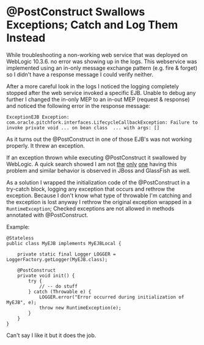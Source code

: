 # @PostConstruct Swallows Exceptions; Catch and Log Them Instead

While troubleshooting a non-working web service that was deployed on WebLogic 10.3.6. no error was showing up in the logs. This webservice was implemented using an in-only message exchange pattern (e.g. fire & forget) so I didn't have a response message I could verify neither.

After a more careful look in the logs I noticed the logging completely stopped after the web service invoked a specific EJB. Unable to debug any further I changed the in-only MEP to an in-out MEP (request & response) and noticed the following error in the response message:

	ExceptionEJB Exception: com.oracle.pitchfork.interfaces.LifecycleCallbackException: Failure to invoke private void ... on bean class  ... with args: []

As it turns out the @PostConstruct in one of those EJB's was not working properly. It threw an exception.

If an exception thrown while executing @PostConstruct it swallowed by WebLogic. A quick search showed I am not [the](http://stackoverflow.com/questions/13140344/startup-singleton-postconstruct-giving-a-runtimeexception-could-not-invoke-p) [only](http://stackoverflow.com/questions/8740234/postconstruct-checked-exceptions) [one](http://www.eclipse.org/forums/index.php/mv/msg/389635/929236/) having this problem and similar behavior is observed in JBoss and GlassFish as well.

As a solution I wrapped the initialization code of the @PostConstruct in a try-catch block, logging any exception that occurs and rethrow the exception. Because I don't know what type of throwable I'm catching and the exception is lost anyway I rethrow the original exception wrapped in a `RuntimeException`; Checked exceptions are not allowed in methods annotated with @PostConstruct.

Example:

    @Stateless
    public class MyEJB implements MyEJBLocal {

        private static final Logger LOGGER = LoggerFactory.getLogger(MyEJB.class);

        @PostConstruct
        private void init() {
            try {
                // -- do stuff
            } catch (Throwable e) {
                LOGGER.error("Error occurred during initialization of MyEJB", e);
                throw new RuntimeException(e);
            }
        }
    }

Can't say I like it but it does the job.
